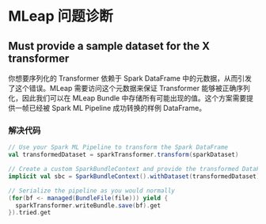 # MLeap 问题诊断

## Must provide a sample dataset for the X transformer

你想要序列化的 Transformer 依赖于 Spark DataFrame 中的元数据，从而引发了这个错误。MLeap 需要访问这个元数据来保证 Transformer 能够被正确序列化，因此我们可以在 MLeap Bundle 中存储所有可能出现的值。这个方案需要提供一帧已经被 Spark ML Pipeline 成功转换的样例 DataFrame。

### 解决代码

```scala
// Use your Spark ML Pipeline to transform the Spark DataFrame
val transformedDataset = sparkTransformer.transform(sparkDataset)

// Create a custom SparkBundleContext and provide the transformed DataFrame
implicit val sbc = SparkBundleContext().withDataset(transformedDataset)

// Serialize the pipeline as you would normally
(for(bf <- managed(BundleFile(file))) yield {
  sparkTransformer.writeBundle.save(bf).get
}).tried.get
```
